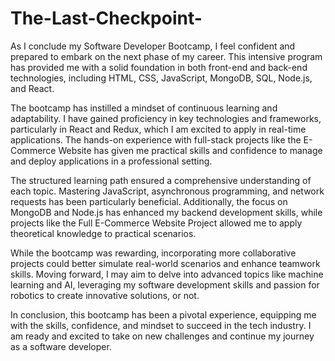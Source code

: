# The-Last-Checkpoint-

As I conclude my Software Developer Bootcamp, I feel confident and prepared to embark on the next phase of my career. This intensive program has provided me with a solid foundation in both front-end and back-end technologies, including HTML, CSS, JavaScript, MongoDB, SQL, Node.js, and React. 

The bootcamp has instilled a mindset of continuous learning and adaptability. I have gained proficiency in key technologies and frameworks, particularly in React and Redux, which I am excited to apply in real-time applications. The hands-on experience with full-stack projects like the E-Commerce Website has given me practical skills and confidence to manage and deploy applications in a professional setting. 

The structured learning path ensured a comprehensive understanding of each topic. Mastering JavaScript, asynchronous programming, and network requests has been particularly beneficial. Additionally, the focus on MongoDB and Node.js has enhanced my backend development skills, while projects like the Full E-Commerce Website Project allowed me to apply theoretical knowledge to practical scenarios. 

While the bootcamp was rewarding, incorporating more collaborative projects could better simulate real-world scenarios and enhance teamwork skills. Moving forward, I may aim to delve into advanced topics like machine learning and AI, leveraging my software development skills and passion for robotics to create innovative solutions, or not. 

In conclusion, this bootcamp has been a pivotal experience, equipping me with the skills, confidence, and mindset to succeed in the tech industry. I am ready and excited to take on new challenges and continue my journey as a software developer. 

